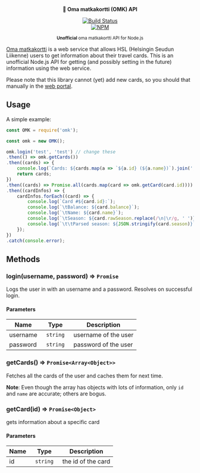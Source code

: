 <p align="center">
    <b>🚌 Oma matkakortti (OMK) API</b>
</p>
<p align="center">
    <a href="https://travis-ci.org/jolle/omk"><img src="https://travis-ci.org/jolle/omk.svg?branch=master" alt="Build Status"></a><br/>
    <a href="https://npmjs.org/package/omk"><img src="https://nodei.co/npm/omk.png?downloads=true&stars=true" alt="NPM"></a>
</p>
<p align="center">
    <sup><b>Unofficial</b> oma matkakortti API for Node.js</sup>
</p>

<a href="https://omamatkakortti.hsl.fi/">Oma matkakortti</a> is a web service that allows HSL (Helsingin Seudun Liikenne) users to get information about their travel cards. This is an unofficial Node.js API for getting (and possibly setting in the future) information using the web service.

Please note that this library cannot (yet) add new cards, so you should that manually in the <a href="https://omamatkakortti.hsl.fi/Account/Login">web portal</a>.

## Usage
A simple example:
```js
const OMK = require('omk');

const omk = new OMK();

omk.login('test', 'test') // change these
.then(() => omk.getCards())
.then((cards) => {
    console.log(`Cards: ${cards.map(a => `${a.id} (${a.name})`).join(', ')}\n`);
    return cards;
})
.then((cards) => Promise.all(cards.map(card => omk.getCard(card.id))))
.then((cardInfos) => {
    cardInfos.forEach((card) => {
        console.log(`Card #${card.id}:`);
        console.log(`\tBalance: ${card.balance}`);
        console.log(`\tName: ${card.name}`);
        console.log(`\tSeason: ${card.rawSeason.replace(/\n|\r/g, ' ')}`);
        console.log(`\t\tParsed season: ${JSON.stringify(card.season)}`);
    });
})
.catch(console.error);
```

## Methods

### login(username, password) ⇒ <code>Promise</code>

Logs the user in with an username and a password. Resolves on successful login.

#### Parameters
| Name   | Type                | Description  |
| ------ | ------------------- | ------------ |
| username  | <code> string </code> | username of the user |
| password | <code> string </code> | password of the user |

### getCards() ⇒ <code>Promise&lt;Array&lt;Object&gt;&gt;</code>

Fetches all the cards of the user and caches them for next time.

**Note**: Even though the array has objects with lots of information, only `id` and `name` are accurate; others are bogus.

### getCard(id) ⇒ <code>Promise&lt;Object&gt;</code>

gets information about a specific card

#### Parameters
| Name   | Type                | Description  |
| ------ | ------------------- | ------------ |
| id  | <code> string </code> | the id of the card |
